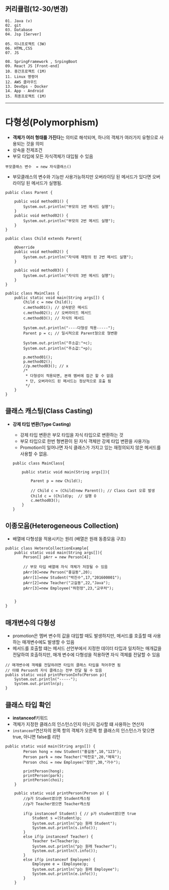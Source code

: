 ## 커리큘럼(12-30/변경)
```
01. Java (v)
02. git 
03. Database
04. Jsp [Server]

05. 미니프로젝트 (3W)
06. HTML,CSS  
07. JS

08. SpringFramework , SrpingBoot
09. React JS [Front-end]
10. 중간프로젝트 (1M)
11. Linux 명령어
12. AWS 클라우드
13. DevOps - Docker
14. App - Android
15. 최종프로젝트 (1M)
```
---

# 다형성(Polymorphism)
+ **객체가 여러 형태를 가진다**는 의미로 해석되며, 하나의 객체가 여러가지 유형으로 사용되는 것을 의미
+ 상속을 전제조건
+ 부모 타입에 모든 자식객체가 대입될 수 있음

`부모클래스 변수  = new 자식클래스()`

+ 부모클래스의 변수와 기능만 사용가능하지만 오버라이딩 된 메서드가 있다면 오버라이딩 된 메서드가 실행됨.

```
public class Parent {

	public void method01() {
		System.out.println("부모의 1번 메서드 실행");
	}
	public void method02() {
		System.out.println("부모의 2번 메서드 실행");
	}
}

public class Child extends Parent{

	@Override
	public void method02() {
		System.out.println("자식에 재정의 된 2번 메서드 실행");
	}
	
	public void method03() {
		System.out.println("자식의 3번 메서드 실행");
	}
}

public class MainClass {
	public static void main(String args[]) {
		Child c = new Child();
		c.method01(); // 상속받은 메서드
		c.method02(); // 오버라이드 메서드
		c.method03(); // 자식의 메서드
		
		System.out.println("----다형성 적용-----");
		Parent p = c; // 일시적으로 Parent형으로 형변환
		
		System.out.println("주소값:"+c);
		System.out.println("주소값:"+p);
		
		p.method01();
		p.method02();
		//p.method03(); // x
		/*
		 * 다형성이 적용되면, 본래 멤버에 접근 할 수 없음
		 * 단, 오버라이드 된 메서드는 정상적으로 호출 됨
		 */
	}
}
```

## 클래스 캐스팅(Class Casting)
+ **강제 타입 변환(Type Casting)**
	+ 강제 타입 변환은 부모 타입을 자식 타입으로 변환하는 것
	+ 부모 타입으로 한번 형변환이 된 자식 객체만 강제 타입 변환을 사용가능
	+ Promotion이 일어나면 자식 클래스가 가지고 있는 재정의되지 않은 메서드를 사용할 수 없음.

	```
	public class MainClass{

		public static void main(String args[]){

			Parent p = new Child();

			// Child c = (Child)new Parent(); // Class Cast 오류 발생
			Child c = (Child)p;  // 실행 O 
			c.method03();
		}
	}
	```

## 이종모음(Heterogeneous Collection)
+ 배열에 다형성을 적용시키는 원리 (배열은 원래 동종모음 구조)

```
public class HeteroCollectionExample{
	public static void main(String args[]){
		Person[] pArr = new Person[4];

		// 부모 타입 배열에 자식 객체가 저장될 수 있음
		pArr[0]=new Person("홍길동",20);
		pArr[1]=new Student("박진수",17,"201600001");
		pArr[2]=new Teacher("고길동",22,"Java");
		pArr[3]=new Employee("허헌정",23,"교무처");


	}
}
```

## 매개변수의 다형성
+ promotion은 멤버 변수의 값을 대입할 때도 발생하지만, 메서드를 호출할 때 사용하는 매개변수에도 발생할 수 있음
+ 메서드를 호출할 떄는 메서드 선언부에서 지정한 데이터 타입과 일치하는 매개값을 전달하여 호출하지만, 매개 변수에 다형성을 적용하면 자식 객체를 전달할 수 있음

```
// 매개변수에 객체를 전달하려면 타입의 클래스 타입을 적어주면 됨
// 이떄 Person의 자식 클래스는 전부 전달 될 수 있음
publis static void printPersonInfo(Person p){
	System.out.println("-----");
	System.out.println(p);
}
```

## 클래스 타입 확인
+ **instanceof**키워드
+ 객체가 지정한 클래스의 인스턴스인지 아닌지 검사할 떄 사용하는 연산자
+ `instanceof`연산자의 왼쪽 항의 객체가 오른쪽 항 클래스의 인스턴스가 맞으면 true, 아니면 false를 리턴

```
public static void main(String args[]) {
		Person hong = new Student("홍길동",10,"123");
		Person park = new Teacher("박찬호",20,"체육");
		Person choi = new Employee("창민",30,"가수");
		
		printPerson(hong);
		printPerson(park);
		printPerson(choi);
	}
	
	public static void printPerson(Person p) {
		//p가 Student였으면 Student캐스팅
		//p가 Teacher였으면 Teacher캐스팅
		
		if(p instanceof Student) { // p가 student였으면 true
			Student s =(Student)p;
			System.out.println("p는 원래 Student");
			System.out.println(s.info());
		}
		else if(p instanceof Teacher) {
			Teacher t=(Teacher)p;
			System.out.println("p는 원래 Teacher");
			System.out.println(t.info());
		}
		else if(p instanceof Employee) {
			Employee e = (Employee)p;
			System.out.println("p는 원래 Employee");
			System.out.println(e.info());
		}
	}
```